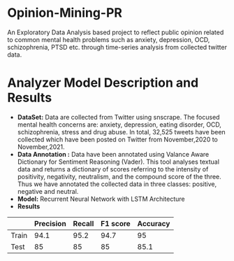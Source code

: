 # Opinion-Mining-PR
An Exploratory Data Analysis based project to reflect public opinion related to common mental health problems such as anxiety, depression, OCD, schizophrenia, PTSD etc. through time-series analysis from collected twitter data.
# Analyzer Model Description and Results
 - **DataSet:** Data are collected from Twitter using snscrape. The focused mental health concerns are: anxiety, depression, eating disorder, OCD, schizophrenia, stress and drug abuse. In total, 32,525 tweets have been collected which have been posted on Twitter from November,2020 to November,2021.
- **Data Annotation :** Data have been annotated using Valance Aware Dictionary for Sentiment Reasoning (Vader). This tool analyses textual data and returns a dictionary of scores referring to the intensity of positivity, negativity, neutralism, and the compound score of the three. Thus we have annotated the collected data in three classes: positive, negative and neutral.
- **Model:** Recurrent Neural Network with LSTM Architecture
- **Results**

| |Precision|Recall |F1 score|Accuracy|
|----|----|----|----|----|
Train|94.1|95.2|94.7|95|
Test|85|85|85|85.1|

